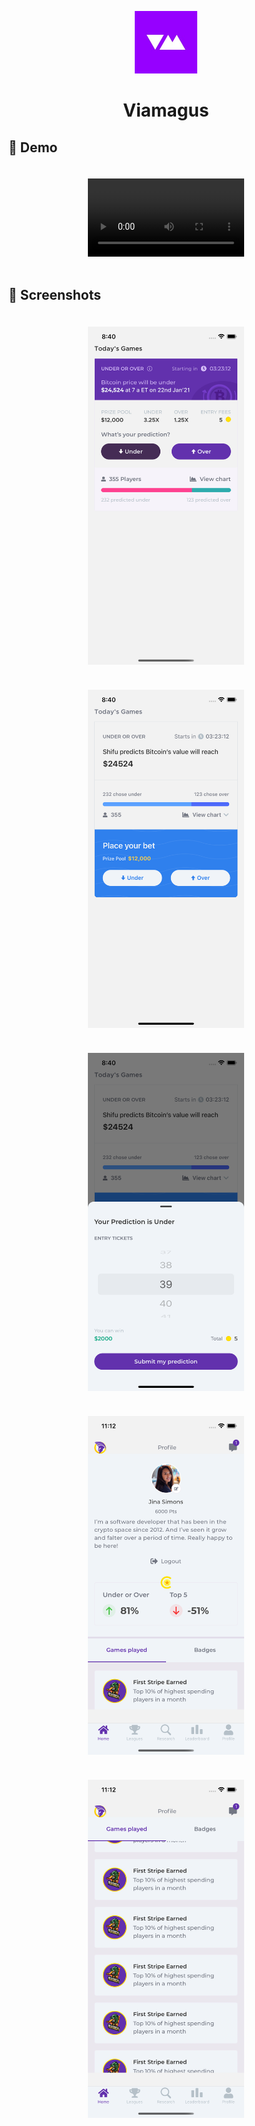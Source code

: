 <p align="center">
  <a>
    <img width="100px" src="./assets/icon.png">
  </a>
  <h1 align="center">Viamagus</h1>  
</p>

## :camera_flash: Demo

<div align="center" style="margin:auto;width:100%;display:flex;justify-content:center;align-items:center;">
<video width="250px" margin="30px" style="margin:20px;" src="./readme/viamagus.mp4"></video>
</div>

## :camera_flash: Screenshots

<div align="center" style="margin:auto;width:100%;display:flex;justify-content:center;align-items:center;flex-wrap:wrap;">
<img width="250px" margin="30px" style="margin:20px;" src="./readme/today.png">
<img width="250px" margin="30px" style="margin:20px;" src="./readme/home.png">
<img width="250px" margin="30px" style="margin:20px;" src="./readme/sheet.png">
<img width="250px" margin="30px" style="margin:20px;" src="./readme/profiles.png">
<img width="250px" margin="30px" style="margin:20px;" src="./readme/game.png">
</div>

<br>
<br>
